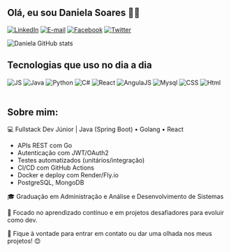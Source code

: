## Olá, eu sou Daniela Soares 👋🏼

[![LinkedIn](https://img.shields.io/badge/LinkedIn-0077B5?style=for-the-badge&logo=linkedin&logoColor=white)](https://www.linkedin.com/in/danielasoares3/)
[![E-mail](https://img.shields.io/badge/Gmail-D14836?style=for-the-badge&logo=gmail&logoColor=white)](danielasoares3@gmail.com)
[![Facebook](https://img.shields.io/badge/Facebook-1877F2?style=for-the-badge&logo=facebook&logoColor=white)](https://www.facebook.com/daniela.soares.9889/)
[![Twitter](https://img.shields.io/badge/Twitter-1DA1F2?style=for-the-badge&logo=twitter&logoColor=white)](https://x.com/dannyelasoares) 


![Daniela GitHub stats](https://github-readme-stats.vercel.app/api?username=DanyelaSoares&show_icons=true&theme=dracula)

## Tecnologias que uso no dia a dia

<div style="display: inline_block"<br>  
<img align="center" alt="JS" src="https://img.shields.io/badge/JavaScript-F7DF1E?style=for-the-badge&logo=javascript&logoColor=black" />
<img align="center" alt="Java" src="https://img.shields.io/badge/Java-ED8B00?style=for-the-badge&logo=openjdk&logoColor=white"/>
<img align="center" alt="Python" src="https://img.shields.io/badge/Python-14354C?style=for-the-badge&logo=python&logoColor=white"/>
<img align="center" alt="C#" src="https://img.shields.io/badge/C%23-239120?style=for-the-badge&logo=c-sharp&logoColor=white"/>
<img align="center" alt="React" src="https://img.shields.io/badge/React-20232A?style=for-the-badge&logo=react&logoColor=61DAFB"/>
<img align="center" alt="AngulaJS" src="https://img.shields.io/badge/AngularJS-E23237?style=for-the-badge&logo=angularjs&logoColor=white"/>
<img align="center" alt="Mysql" src="https://img.shields.io/badge/MySQL-00000F?style=for-the-badge&logo=mysql&logoColor=white"/>
<img align="center" alt="CSS" src="https://img.shields.io/badge/CSS-239120?&style=for-the-badge&logo=css3&logoColor=white"/>
<img align="center" alt="Html" src="https://img.shields.io/badge/HTML5-E34F26?style=for-the-badge&logo=html5&logoColor=white"/>

</div><br/>


## Sobre mim:

💻 Fullstack Dev Júnior | Java (Spring Boot) • Golang • React

- APIs REST com Go
- Autenticação com JWT/OAuth2
- Testes automatizados (unitários/integração)
- CI/CD com GitHub Actions
- Docker e deploy com Render/Fly.io
- PostgreSQL, MongoDB

🎓 Graduação em Administração e Análise e Desenvolvimento de Sistemas

🚀 Focado no aprendizado contínuo e em projetos desafiadores para evoluir como dev.

📩 Fique à vontade para entrar em contato ou dar uma olhada nos meus projetos! 😊

